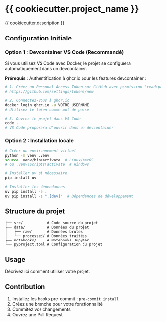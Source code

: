 # {{ cookiecutter.project_name }}

{{ cookiecutter.description }}

## Configuration Initiale

### Option 1 : Devcontainer VS Code (Recommandé)

Si vous utilisez VS Code avec Docker, le projet se configurera automatiquement dans un devcontainer.

**Prérequis** : Authentification à ghcr.io pour les features devcontainer :

```bash
# 1. Créez un Personal Access Token sur GitHub avec permission 'read:packages'
# https://github.com/settings/tokens/new

# 2. Connectez-vous à ghcr.io
docker login ghcr.io -u VOTRE_USERNAME
# Utilisez le token comme mot de passe

# 3. Ouvrez le projet dans VS Code
code .
# VS Code proposera d'ouvrir dans un devcontainer
```

### Option 2 : Installation locale

```bash
# Créer un environnement virtuel
python -m venv .venv
source .venv/bin/activate  # Linux/macOS
# ou .venv\Scripts\activate  # Windows

# Installer uv si nécessaire
pip install uv

# Installer les dépendances
uv pip install -e .
uv pip install -e ".[dev]"  # Dépendances de développement
```

## Structure du projet

```
├── src/           # Code source du projet
├── data/          # Données du projet
│   ├── raw/       # Données brutes
│   └── processed/ # Données traitées
├── notebooks/     # Notebooks Jupyter
└── pyproject.toml # Configuration du projet
```

## Usage

Décrivez ici comment utiliser votre projet.

## Contribution

1. Installez les hooks pre-commit : `pre-commit install`
2. Créez une branche pour votre fonctionnalité
3. Commitez vos changements
4. Ouvrez une Pull Request